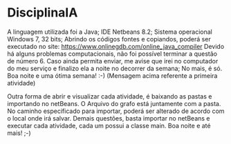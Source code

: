 # DisciplinaIA
A linguagem utilizada foi a Java;
IDE Netbeans 8.2;
Sistema operacional Windows 7, 32 bits;
Abrindo os códigos fontes e copiandos, poderá ser executado no site: https://www.onlinegdb.com/online_java_compiler
Devido há alguns problemas computacionais, não foi possível terminar a questão de número 6. Caso ainda permita enviar, me avise que irei no computador do meu serviço e finalizo ela a noite no decorrer da semana;
No mais, é só. Boa noite e uma ótima semana! :-) (Mensagem acima referente a primeira atividade)

Outra forma de abrir e visualizar cada atividade, é baixando as pastas e importando no netBeans. 
O Arquivo do grafo está juntamente com a pasta. No caminho especificado para importar, poderá ser alterado de acordo com o local onde irá salvar. 
Demais questões, basta importar no netBeans e executar cada atividade, cada um possui a classe main.
Boa noite e até mais! ;-) 
